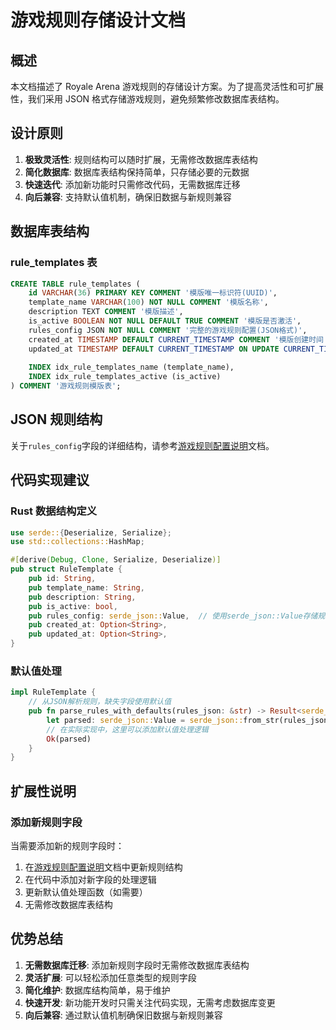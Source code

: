 # 游戏规则存储设计文档

## 概述

本文档描述了 Royale Arena 游戏规则的存储设计方案。为了提高灵活性和可扩展性，我们采用 JSON 格式存储游戏规则，避免频繁修改数据库表结构。

## 设计原则

1. **极致灵活性**: 规则结构可以随时扩展，无需修改数据库表结构
2. **简化数据库**: 数据库表结构保持简单，只存储必要的元数据
3. **快速迭代**: 添加新功能时只需修改代码，无需数据库迁移
4. **向后兼容**: 支持默认值机制，确保旧数据与新规则兼容

## 数据库表结构

### rule_templates 表

```sql
CREATE TABLE rule_templates (
    id VARCHAR(36) PRIMARY KEY COMMENT '模版唯一标识符(UUID)',
    template_name VARCHAR(100) NOT NULL COMMENT '模版名称',
    description TEXT COMMENT '模版描述',
    is_active BOOLEAN NOT NULL DEFAULT TRUE COMMENT '模版是否激活',
    rules_config JSON NOT NULL COMMENT '完整的游戏规则配置(JSON格式)',
    created_at TIMESTAMP DEFAULT CURRENT_TIMESTAMP COMMENT '模版创建时间',
    updated_at TIMESTAMP DEFAULT CURRENT_TIMESTAMP ON UPDATE CURRENT_TIMESTAMP COMMENT '模版更新时间',
    
    INDEX idx_rule_templates_name (template_name),
    INDEX idx_rule_templates_active (is_active)
) COMMENT '游戏规则模版表';
```

## JSON 规则结构

关于`rules_config`字段的详细结构，请参考[游戏规则配置说明](../api/game-rules-config.md)文档。

## 代码实现建议

### Rust 数据结构定义

```rust
use serde::{Deserialize, Serialize};
use std::collections::HashMap;

#[derive(Debug, Clone, Serialize, Deserialize)]
pub struct RuleTemplate {
    pub id: String,
    pub template_name: String,
    pub description: String,
    pub is_active: bool,
    pub rules_config: serde_json::Value,  // 使用serde_json::Value存储规则配置
    pub created_at: Option<String>,
    pub updated_at: Option<String>,
}
```

### 默认值处理

```rust
impl RuleTemplate {
    // 从JSON解析规则，缺失字段使用默认值
    pub fn parse_rules_with_defaults(rules_json: &str) -> Result<serde_json::Value, serde_json::Error> {
        let parsed: serde_json::Value = serde_json::from_str(rules_json)?;
        // 在实际实现中，这里可以添加默认值处理逻辑
        Ok(parsed)
    }
}
```

## 扩展性说明

### 添加新规则字段

当需要添加新的规则字段时：

1. 在[游戏规则配置说明](../api/game-rules-config.md)文档中更新规则结构
2. 在代码中添加对新字段的处理逻辑
3. 更新默认值处理函数（如需要）
4. 无需修改数据库表结构

## 优势总结

1. **无需数据库迁移**: 添加新规则字段时无需修改数据库表结构
2. **灵活扩展**: 可以轻松添加任意类型的规则字段
3. **简化维护**: 数据库结构简单，易于维护
4. **快速开发**: 新功能开发时只需关注代码实现，无需考虑数据库变更
5. **向后兼容**: 通过默认值机制确保旧数据与新规则兼容